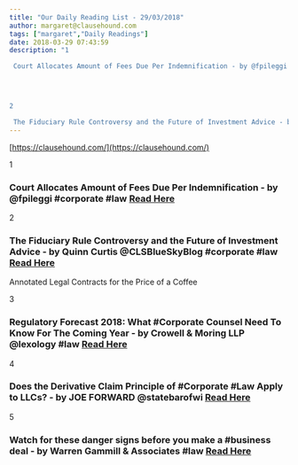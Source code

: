 ```yaml
---
title: "Our Daily Reading List - 29/03/2018"
author: margaret@clausehound.com
tags: ["margaret","Daily Readings"]
date: 2018-03-29 07:43:59
description: "1

 Court Allocates Amount of Fees Due Per Indemnification - by @fpileggi #corporate #law Read Here

 


2

 The Fiduciary Rule Controversy and the Future of Investment Advice - by Quinn Curtis @CL..."
---
```


[https://clausehound.com/](https://clausehound.com/)

1

###  Court Allocates Amount of Fees Due Per Indemnification - by @fpileggi #corporate #law [Read Here](https://www.delawarelitigation.com/2018/03/articles/chancery-court-updates/court-allocates-amount-of-fees-due-per-indemnification/)

 

2

###  The Fiduciary Rule Controversy and the Future of Investment Advice - by Quinn Curtis @CLSBlueSkyBlog #corporate #law [Read Here](http://clsbluesky.law.columbia.edu/2018/03/14/the-fiduciary-rule-controversy-and-the-future-of-investment-advice/)

Annotated Legal Contracts
for the Price of a Coffee

3

###  Regulatory Forecast 2018: What #Corporate Counsel Need To Know For The Coming Year - by Crowell & Moring LLP @lexology #law [Read Here](https://www.lexology.com/library/detail.aspx?g=0f7359da-8db3-42f3-a3a0-5066c6ea26f0)

 

4

###  Does the Derivative Claim Principle of #Corporate #Law Apply to LLCs? - by JOE FORWARD @statebarofwi [Read Here](https://www.wisbar.org/NewsPublications/Pages/General-Article.aspx?ArticleID=26228)

 

5

###  Watch for these danger signs before you make a #business deal - by Warren Gammill & Associates #law [Read Here](https://www.gammilllaw.com/blog/2018/03/watch-for-these-danger-signs-before-you-make-a-business-deal.shtml)

 